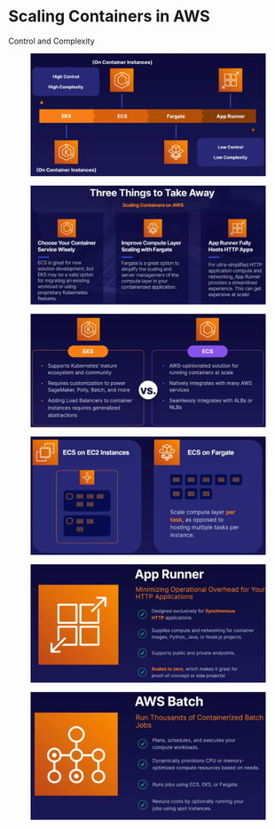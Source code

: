 # Scaling Containers in AWS

Control and Complexity

<figure><img src="../../../../.gitbook/assets/image (128).png" alt=""><figcaption></figcaption></figure>

<figure><img src="../../../../.gitbook/assets/image (135).png" alt=""><figcaption></figcaption></figure>

<figure><img src="../../../../.gitbook/assets/image (129).png" alt=""><figcaption></figcaption></figure>



<figure><img src="../../../../.gitbook/assets/image (131).png" alt=""><figcaption></figcaption></figure>

<figure><img src="../../../../.gitbook/assets/image (132).png" alt=""><figcaption></figcaption></figure>

<figure><img src="../../../../.gitbook/assets/image (133).png" alt=""><figcaption></figcaption></figure>
